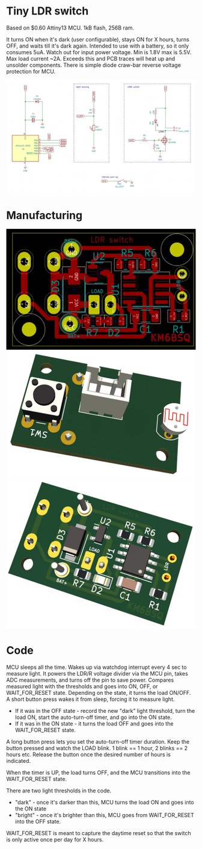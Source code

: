 # Tiny LDR switch

Based on $0.60 Attiny13 MCU. 1kB flash, 256B ram.

It turns ON when it's dark (user configurable), stays ON for X hours, turns OFF, and waits till it's dark again. Intended to use with a battery, so it only consumes 5uA. Watch out for input power voltage. Min is 1.8V max is 5.5V. Max load current ~2A. Exceeds this and PCB traces will heat up and unsolder components.
There is simple diode craw-bar reverse voltage protection for MCU.


![Schematic](schematic.jpg)

# Manufacturing

![PCB](pcb.jpg)
![Top view](top-view-3d.jpg)
![Bottom view](bottom-view-3d.jpg)

# Code

MCU sleeps all the time. Wakes up via watchdog interrupt every 4 sec to measure light. It powers the LDR/R voltage divider via the MCU pin, takes ADC measurements, and turns off the pin to save power. Compares measured light with the thresholds and goes into ON, OFF, or WAIT_FOR_RESET state. Depending on the state, it turns the load ON/OFF.
A short button press wakes it from sleep, forcing it to measure light. 

* If it was in the OFF state - record the new "dark" light threshold, turn the load ON, start the auto-turn-off timer, and go into the ON state.
* If it was in the ON state - it turns the load OFF and goes into the WAIT_FOR_RESET state.

A long button press lets you set the auto-turn-off timer duration. Keep the button pressed and watch the LOAD blink. 1 blink == 1 hour, 2 blinks == 2 hours etc. Release the button once the desired number of hours is indicated. 

When the timer is UP, the load turns OFF, and the MCU transitions into the WAIT_FOR_RESET state.

There are two light thresholds in the code. 

* "dark" - once it's darker than this, MCU turns the load ON and goes into the ON state
* "bright" - once it's brighter than this, MCU goes from  WAIT_FOR_RESET into the OFF state. 

WAIT_FOR_RESET is meant to capture the daytime reset so that the switch is only active once per day for X hours.
